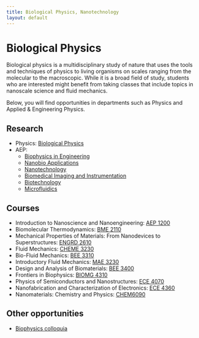 ```yaml
---
title: Biological Physics, Nanotechnology
layout: default
---
```

<link rel="stylesheet" href="/main.css">

# Biological Physics

Biological physics is a multidisciplinary study of nature that uses the tools and techniques of physics to living organisms on scales ranging from the molecular to the macroscopic.
While it is a broad field of study, students who are interested might benefit from taking classes that include topics in nanoscale science and fluid mechanics.

Below, you will find opportunities in departments such as Physics and Applied & Engineering Physics.

## Research
- Physics: [Biological Physics](https://physics.cornell.edu/research/biological-physics)
- AEP:
  - [Biophysics in Engineering](https://www.aep.cornell.edu/biophysics)
  - [Nanobio Applications](https://www.engineering.cornell.edu/nanobio-applications)
  - [Nanotechnology](https://www.engineering.cornell.edu/nanotechnology)
  - [Biomedical Imaging and Instrumentation](https://www.engineering.cornell.edu/biomedical-imaging-and-instrumentation)
  - [Biotechnology](https://www.engineering.cornell.edu/biotechnology)
  - [Microfluidics](https://www.engineering.cornell.edu/microfluidics)

## Courses
- Introduction to Nanoscience and Nanoengineering: [AEP 1200](https://classes.cornell.edu/browse/roster/FA23/class/AEP/1200)
- Biomolecular Thermodynamics: [BME 2110](https://classes.cornell.edu/browse/roster/SP23/class/BME/2110)
- Mechanical Properties of Materials: From Nanodevices to Superstructures: [ENGRD 2610](https://classes.cornell.edu/browse/roster/FA23/class/ENGRD/2610) 
- Fluid Mechanics: [CHEME 3230](https://classes.cornell.edu/browse/roster/SP23/class/CHEME/3230)
- Bio-Fluid Mechanics: [BEE 3310](https://classes.cornell.edu/browse/roster/FA23/class/BEE/3310) 
- Introductory Fluid Mechanics: [MAE 3230](https://classes.cornell.edu/browse/roster/FA23/class/MAE/3230)
- Design and Analysis of Biomaterials: [BEE 3400](https://classes.cornell.edu/browse/roster/SP23/class/BEE/3400)
- Frontiers in Biophysics: [BIOMG 4310](https://classes.cornell.edu/browse/roster/FA23/class/BIOMG/4310)
- Physics of Semiconductors and Nanostructures: [ECE 4070](https://classes.cornell.edu/browse/roster/SP23/class/ECE/4070)
- Nanofabrication and Characterization of Electronics: [ECE 4360](https://classes.cornell.edu/browse/roster/FA23/class/ECE/4360)
- Nanomaterials: Chemistry and Physics: [CHEM6090](https://classes.cornell.edu/browse/roster/SP23/class/CHEM/6090)

## Other opportunities
- [Biophysics colloquia](https://biophysics.cornell.edu/seminars-events/)
